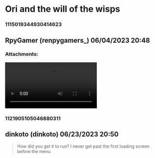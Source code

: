 # Ori and the will of the wisps
### 1115019344930414623
## RpyGamer (renpygamers_) 06/04/2023 20:48 

> 
### Attachments: 
![screen-20230605-034552_00.mp4](https://yuzudiscordbackup.s3.us-west-2.amazonaws.com/files-media/1115019344930414623_screen-20230605-034552_00.mp4)

### 1121905105046880311
## dinkoto (dinkoto) 06/23/2023 20:50 

> How did you get it to run? I never get past the first loading screen before the menu

